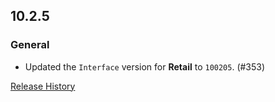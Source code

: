 ## 10.2.5

### General

- Updated the `Interface` version for **Retail** to `100205`. (#353)

[Release History](https://github.com/SFX-WoW/Masque/wiki/History)

